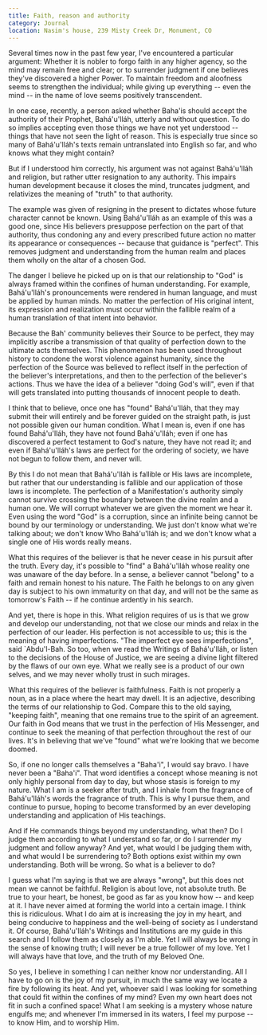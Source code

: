 ```yaml
---
title: Faith, reason and authority
category: Journal
location: Nasim's house, 239 Misty Creek Dr, Monument, CO
---
```


Several times now in the past few year, I've encountered a particular
argument: Whether it is nobler to forgo faith in any higher agency, so
the mind may remain free and clear; or to surrender judgment if one
believes they've discovered a higher Power.  To maintain freedom and
aloofness seems to strengthen the individual; while giving up everything
-- even the mind -- in the name of love seems positively transcendent.

In one case, recently, a person asked whether Baha'is should accept the
authority of their Prophet, Bahá'u'lláh, utterly and without question.
To do so implies accepting even those things we have not yet understood
-- things that have not seen the light of reason.  This is especially
true since so many of Bahá'u'lláh's texts remain untranslated into
English so far, and who knows what they might contain?

But if I understood him correctly, his argument was not against
Bahá'u'lláh and religion, but rather utter resignation to any authority.
This impairs human development because it closes the mind, truncates
judgment, and relativizes the meaning of "truth" to that authority.

The example was given of resigning in the present to dictates whose
future character cannot be known.  Using Bahá'u'lláh as an example of
this was a good one, since His believers presuppose perfection on the
part of that authority, thus condoning any and every prescribed future
action no matter its appearance or consequences -- because that guidance
is "perfect".  This removes judgment and understanding from the human
realm and places them wholly on the altar of a chosen God.

The danger I believe he picked up on is that our relationship to "God"
is always framed within the confines of human understanding.  For
example, Bahá'u'lláh's pronouncements were rendered in human language,
and must be applied by human minds.  No matter the perfection of His
original intent, its expression and realization must occur within the
fallible realm of a human translation of that intent into behavior.

Because the Bah' community believes their Source to be perfect, they may
implicitly ascribe a transmission of that quality of perfection down to
the ultimate acts themselves.  This phenomenon has been used throughout
history to condone the worst violence against humanity, since the
perfection of the Source was believed to reflect itself in the
perfection of the believer's interpretations, and then to the perfection
of the believer's actions.  Thus we have the idea of a believer "doing
God's will", even if that will gets translated into putting thousands of
innocent people to death.

I think that to believe, once one has "found" Bahá'u'lláh, that they may
submit their will entirely and be forever guided on the straight path,
is just not possible given our human condition.  What I mean is, even if
one has found Bahá'u'lláh, they have not found Bahá'u'lláh; even if one
has discovered a perfect testament to God's nature, they have not read
it; and even if Bahá'u'lláh's laws are perfect for the ordering of
society, we have not begun to follow them, and never will.

By this I do not mean that Bahá'u'lláh is fallible or His laws are
incomplete, but rather that our understanding is fallible and our
application of those laws is incomplete.  The perfection of a
Manifestation's authority simply cannot survive crossing the boundary
between the divine realm and a human one.  We will corrupt whatever we
are given the moment we hear it.  Even using the word "God" is a
corruption, since an infinite being cannot be bound by our terminology
or understanding.  We just don't know what we're talking about; we don't
know Who Bahá'u'lláh is; and we don't know what a single one of His
words really means.

What this requires of the believer is that he never cease in his pursuit
after the truth.  Every day, it's possible to "find" a Bahá'u'lláh whose
reality one was unaware of the day before.  In a sense, a believer
cannot "belong" to a faith and remain honest to his nature.  The Faith
he belongs to on any given day is subject to his own immaturity on that
day, and will not be the same as tomorrow's Faith -- if he continue
ardently in his search.

And yet, there is hope in this.  What religion requires of us is that we
grow and develop our understanding, not that we close our minds and
relax in the perfection of our leader.  His perfection is not accessible
to us; this is the meaning of having imperfections.  "The imperfect eye
sees imperfections", said `Abdu'l-Bah.  So too, when we read the
Writings of Bahá'u'lláh, or listen to the decisions of the House of
Justice, we are seeing a divine light filtered by the flaws of our own
eye.  What we really see is a product of our own selves, and we may
never wholly trust in such mirages.

What this requires of the believer is faithfulness.  Faith is not
properly a noun, as in a place where the heart may dwell.  It is an
adjective, describing the terms of our relationship to God.  Compare
this to the old saying, "keeping faith", meaning that one remains true
to the spirit of an agreement.  Our faith in God means that we trust in
the perfection of His Messenger, and continue to seek the meaning of
that perfection throughout the rest of our lives.  It's in believing
that we've "found" what we're looking that we become doomed.

So, if one no longer calls themselves a "Baha'i", I would say bravo.  I
have never been a "Baha'i".  That word identifies a concept whose
meaning is not only highly personal from day to day, but whose stasis is
foreign to my nature.  What I am is a seeker after truth, and I inhale
from the fragrance of Bahá'u'lláh's words the fragrance of truth.  This
is why I pursue them, and continue to pursue, hoping to become
transformed by an ever developing understanding and application of His
teachings.

And if He commands things beyond my understanding, what then?  Do I
judge them according to what I understand so far, or do I surrender my
judgment and follow anyway?  And yet, what would I be judging them with,
and what would I be surrendering to?  Both options exist within my own
understanding.  Both will be wrong.  So what is a believer to do?

I guess what I'm saying is that we are always "wrong", but this does not
mean we cannot be faithful.  Religion is about love, not absolute truth.
Be true to your heart, be honest, be good as far as you know how -- and
keep at it.  I have never aimed at forming the world into a certain
image.  I think this is ridiculous.  What I do aim at is increasing the
joy in my heart, and being conducive to happiness and the well-being of
society as I understand it.  Of course, Bahá'u'lláh's Writings and
Institutions are my guide in this search and I follow them as closely as
I'm able.  Yet I will always be wrong in the sense of knowing truth; I
will never be a true follower of my love.  Yet I will always have that
love, and the truth of my Beloved One.

So yes, I believe in something I can neither know nor understanding.
All I have to go on is the joy of my pursuit, in much the same way we
locate a fire by following its heat.  And yet, whoever said I was
looking for something that could fit within the confines of my mind?
Even my own heart does not fit in such a confined space!  What I am
seeking is a mystery whose nature engulfs me; and whenever I'm immersed
in its waters, I feel my purpose -- to know Him, and to worship Him.


